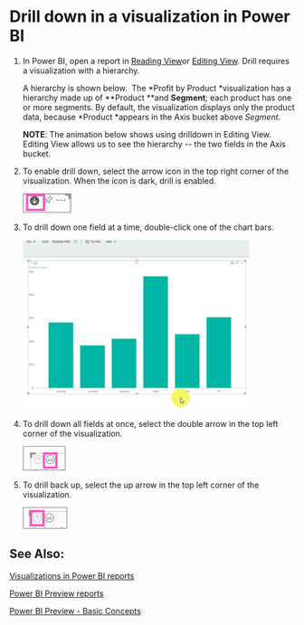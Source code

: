 ﻿<properties 
   pageTitle="Drill down in a visualization in Power BI"
   description="Drill down in a visualization in Power BI"
   services="powerbi" 
   documentationCenter="" 
   authors="v-aljenk" 
   manager="mblythe" 
   editor=""
   tags=""/>
 
<tags
   ms.service="powerbi"
   ms.devlang="NA"
   ms.topic="article"
   ms.tgt_pltfrm="NA"
   ms.workload="powerbi"
   ms.date="10/14/2015"
   ms.author="v-aljenk"/>

# Drill down in a visualization in Power BI

1.  In Power BI, open a report in [Reading View](http://support.powerbi.com/knowledgebase/articles/439920-open-a-report-in-reading-view)or [Editing View](http://support.powerbi.com/knowledgebase/articles/439921-go-from-report-reading-view-to-editing-view). Drill requires a visualization with a hierarchy. 

    A hierarchy is shown below.  The *Profit by Product *visualization has a hierarchy made up of **Product **and **Segment**; each product has one or more segments. By default, the visualization displays only the product data, because *Product *appears in the Axis bucket above *Segment*.

    **NOTE**: The animation below shows using drilldown in Editing View.  Editing View allows us to see the hierarchy -- the two fields in the Axis bucket.

2.  To enable drill down, select the arrow icon in the top right corner of the visualization. When the icon is dark, drill is enabled.

    ![](media/powerbi-service-drill-down-in-a-visualization/PBI_drilldown.png)

3.  To drill down one field at a time, double-click one of the chart bars. 
 
    ![](media/powerbi-service-drill-down-in-a-visualization/drillGA.gif)

4.  To drill down all fields at once, select the double arrow in the top left corner of the visualization.

    ![](media/powerbi-service-drill-down-in-a-visualization/PBI_drillAll.png)

5.  To drill back up, select the up arrow in the top left corner of the visualization.

    ![](media/powerbi-service-drill-down-in-a-visualization/PBI_drillup2.png)

## See Also:

[Visualizations in Power BI reports](http://support.powerbi.com/knowledgebase/articles/434821-visualizations-in-power-bi-reports)

[Power BI Preview reports](http://support.powerbi.com/knowledgebase/articles/425684-reports-in-power-bi-preview)

[Power BI Preview - Basic Concepts](http://support.powerbi.com/knowledgebase/articles/487029-power-bi-preview-basic-concepts)


